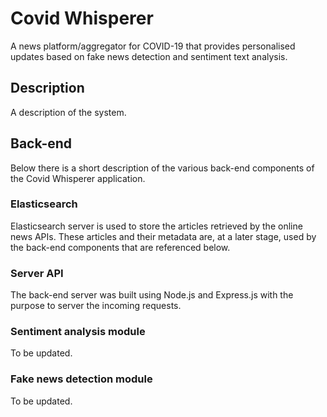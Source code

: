 # Covid Whisperer
A news platform/aggregator for COVID-19 that provides personalised updates based on fake news detection and sentiment text analysis.

## Description
A description of the system.

## Back-end
Below there is a short description of the various back-end components of the Covid Whisperer application.

### Elasticsearch
Elasticsearch server is used to store the articles retrieved by the online news APIs. These articles and their metadata are, at a later stage, used by the back-end components that are referenced below.

### Server API
The back-end server was built using Node.js and Express.js with the purpose to server the incoming requests.

### Sentiment analysis module
To be updated.

### Fake news detection module
To be updated.
